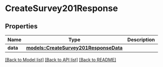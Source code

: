 # CreateSurvey201Response

## Properties

Name | Type | Description | Notes
------------ | ------------- | ------------- | -------------
**data** | [**models::CreateSurvey201ResponseData**](create_survey_201_response_data.md) |  | 

[[Back to Model list]](../README.md#documentation-for-models) [[Back to API list]](../README.md#documentation-for-api-endpoints) [[Back to README]](../README.md)


